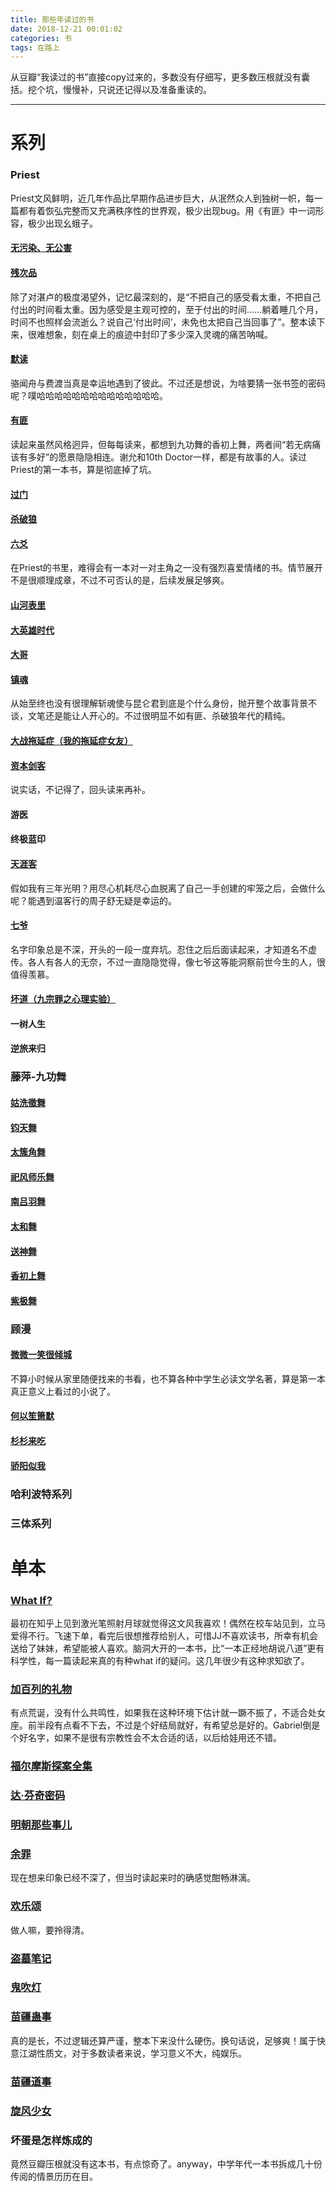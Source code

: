 ```yaml
---
title: 那些年读过的书
date: 2018-12-21 00:01:02
categories: 书
tags: 在路上
---
```




从豆瓣“我读过的书”直接copy过来的，多数没有仔细写，更多数压根就没有囊括。挖个坑，慢慢补，只说还记得以及准备重读的。



---




# 系列

### Priest

Priest文风鲜明，近几年作品比早期作品进步巨大，从泯然众人到独树一帜，每一篇都有着恢弘完整而又充满秩序性的世界观，极少出现bug。用《有匪》中一词形容，极少出现幺蛾子。

#### [无污染、无公害](https://book.douban.com/subject/30328819/)

#### [残次品](https://book.douban.com/subject/30141639/)

除了对湛卢的极度渴望外，记忆最深刻的，是“不把自己的感受看太重，不把自己付出的时间看太重。因为感受是主观可控的，至于付出的时间……躺着睡几个月，时间不也照样会流逝么？说自己‘付出时间’，未免也太把自己当回事了”。整本读下来，很难想象，刻在桌上的痕迹中封印了多少深入灵魂的痛苦呐喊。

#### [默读](https://book.douban.com/subject/27608412/)

骆闻舟与费渡当真是幸运地遇到了彼此。不过还是想说，为啥要猜一张书签的密码呢？噗哈哈哈哈哈哈哈哈哈哈哈哈哈哈。

#### [有匪](https://book.douban.com/subject/27198567/)

读起来虽然风格迥异，但每每读来，都想到九功舞的香初上舞，两者间“若无病痛该有多好”的愿景隐隐相连。谢允和10th Doctor一样，都是有故事的人。读过Priest的第一本书，算是彻底掉了坑。

#### [过门](https://book.douban.com/subject/27094488/)

#### [杀破狼](https://book.douban.com/subject/26939596/)

#### [六爻](https://book.douban.com/subject/27061120/)

在Priest的书里，难得会有一本对一对主角之一没有强烈喜爱情绪的书。情节展开不是很顺理成章，不过不可否认的是，后续发展足够爽。

#### [山河表里](https://book.douban.com/subject/26341728/)

#### [大英雄时代](https://book.douban.com/subject/26688708/)

#### [大哥](https://book.douban.com/subject/26778494/)

#### [镇魂](https://book.douban.com/subject/26281913/)

从始至终也没有很理解斩魂使与昆仑君到底是个什么身份，抛开整个故事背景不谈，文笔还是能让人开心的。不过很明显不如有匪、杀破狼年代的精纯。

#### [大战拖延症（我的拖延症女友）](https://book.douban.com/subject/26043287/)

#### [资本剑客](https://book.douban.com/subject/11625788/)

说实话，不记得了，回头读来再补。

#### 游医

#### 终极蓝印

#### [天涯客](https://book.douban.com/subject/25890348/)

假如我有三年光明？用尽心机耗尽心血脱离了自己一手创建的牢笼之后，会做什么呢？能遇到温客行的周子舒无疑是幸运的。

#### [七爷](https://book.douban.com/subject/27094499/)

名字印象总是不深，开头的一段一度弃坑。忍住之后后面读起来，才知道名不虚传。各人有各人的无奈，不过一直隐隐觉得，像七爷这等能洞察前世今生的人，很值得羡慕。

#### [坏道（九宗罪之心理实验）](https://book.douban.com/subject/25961910/)

#### 一树人生

#### 逆旅来归

### 藤萍-九功舞

#### [姑洗徵舞](https://book.douban.com/subject/1443082/)

#### [钧天舞](https://book.douban.com/subject/1449180/)

#### [太簇角舞](https://book.douban.com/subject/1443258/)

#### [祀风师乐舞](https://book.douban.com/subject/1449181/)

#### [南吕羽舞](https://book.douban.com/subject/1430605/)

#### [太和舞](https://book.douban.com/subject/1485480/)

#### [送神舞](https://book.douban.com/subject/1430604/)

#### [香初上舞](https://book.douban.com/subject/1261471/)

#### [紫极舞](https://book.douban.com/subject/3078848/)

### 顾漫

#### [微微一笑很倾城](https://book.douban.com/subject/3879301/)

不算小时候从家里随便找来的书看，也不算各种中学生必读文学名著，算是第一本真正意义上看过的小说了。

#### [何以笙箫默](https://book.douban.com/subject/1461903/)

#### [杉杉来吃](https://book.douban.com/subject/6792678/)

#### [骄阳似我](https://book.douban.com/subject/23795254/)

### 哈利波特系列

### 三体系列

# 单本

### [What If?](https://book.douban.com/subject/25847160/)

最初在知乎上见到激光笔照射月球就觉得这文风我喜欢！偶然在校车站见到，立马爱得不行。飞速下单，看完后很想推荐给别人，可惜JJ不喜欢读书，所幸有机会送给了妹妹，希望能被人喜欢。脑洞大开的一本书，比“一本正经地胡说八道”更有科学性，每一篇读起来真的有种what if的疑问。这几年很少有这种求知欲了。

### [加百列的礼物](https://book.douban.com/subject/26925264/)

有点荒诞，没有什么共鸣性，如果我在这种环境下估计就一蹶不振了，不适合处女座。前半段有点看不下去，不过是个好结局就好，有希望总是好的。Gabriel倒是个好名字，如果不是很有宗教性会不太合适的话，以后给娃用还不错。

### [福尔摩斯探案全集](https://book.douban.com/subject/1214416/)

### [达·芬奇密码](https://book.douban.com/subject/1040771/)

### [明朝那些事儿](https://book.douban.com/subject/7163250/)

### [余罪](https://book.douban.com/subject/26613724/)

现在想来印象已经不深了，但当时读起来时的确感觉酣畅淋漓。

### [欢乐颂](https://book.douban.com/subject/26757148/)

做人嘛，要拎得清。

### [盗墓笔记](https://book.douban.com/subject/6953273/)

### [鬼吹灯](https://book.douban.com/subject/2988181/)

### [苗疆蛊事](https://book.douban.com/subject/25768277/)

真的是长，不过逻辑还算严谨，整本下来没什么硬伤。换句话说，足够爽！属于快意江湖性质文，对于多数读者来说，学习意义不大，纯娱乐。

### [苗疆道事](https://book.douban.com/subject/30264101/)

### [旋风少女](https://book.douban.com/subject/3087896/)

### 坏蛋是怎样炼成的

竟然豆瓣压根就没有这本书，有点惊奇了。anyway，中学年代一本书拆成几十份传阅的情景历历在目。



